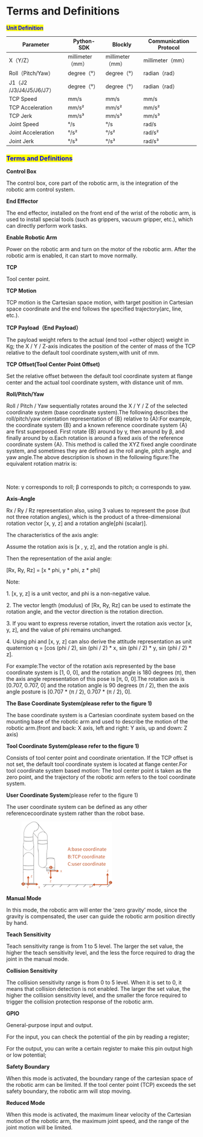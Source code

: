# Terms and Definitions

<mark style="color:blue;">**Unit Definition**</mark>

| Parameter              | Python-SDK     | Blockly        | Communication Protocol |
| ---------------------- | -------------- | -------------- | ---------------------- |
| X（Y/Z）                 | millimeter（mm） | millimeter（mm） | millimeter（mm）         |
| Roll（Pitch/Yaw）        | degree（°）      | degree（°）      | radian（rad）            |
| J1（J2 /J3/J4/J5/J6/J7） | degree（°）      | degree（°）      | radian（rad）            |
| TCP Speed              | mm/s           | mm/s           | mm/s                   |
| TCP Acceleration       | mm/s²          | mm/s²          | mm/s²                  |
| TCP Jerk               | mm/s³          | mm/s³          | mm/s³                  |
| Joint Speed            | °/s            | °/s            | rad/s                  |
| Joint Acceleration     | °/s²           | °/s²           | rad/s²                 |
| Joint Jerk             | °/s³           | °/s³           | rad/s³                 |

### <mark style="color:blue;">**Terms and Definitions**</mark>

**Control Box**

The control box, core part of the robotic arm, is the integration of the robotic arm control system.

**End Effector**

The end effector, installed on the front end of the wrist of the robotic arm, is used to install special tools (such as grippers, vacuum gripper, etc.), which can directly perform work tasks.

**Enable Robotic Arm**

Power on the robotic arm and turn on the motor of the robotic arm. After the robotic arm is enabled, it can start to move normally.

**TCP**

Tool center point.

**TCP Motion**

TCP motion is the Cartesian space motion, with target position in Cartesian space coordinate and the end follows the specified trajectory(arc, line, etc.).

**TCP Payload（End Payload）**

The payload weight refers to the actual (end tool +other object) weight in Kg; the X / Y / Z-axis indicates the position of the center of mass of the TCP relative to the default tool coordinate system,with unit of mm.

**TCP Offset(Tool Center Point Offset)**

Set the relative offset between the default tool coordinate system at flange center and the actual tool coordinate system, with distance unit of mm.

**Roll/Pitch/Yaw**

Roll / Pitch / Yaw sequentially rotates around the X / Y / Z of the selected coordinate system (base coordinate system).The following describes the roll/pitch/yaw orientation representation of {B} relative to {A}:For example, the coordinate system {B} and a known reference coordinate system {A} are first superposed. First rotate {B} around by γ, then around by β, and finally around by α.Each rotation is around a fixed axis of the reference coordinate system {A}. This method is called the XYZ fixed angle coordinate system, and sometimes they are defined as the roll angle, pitch angle, and yaw angle.The above description is shown in the following figure:The equivalent rotation matrix is:

<figure><img src="file:///C:/Users/mikec/AppData/Local/Temp/ksohtml20308/wps7.png" alt=""><figcaption></figcaption></figure>

Note: γ corresponds to roll; β corresponds to pitch; α corresponds to yaw.



**Axis-Angle**

Rx / Ry / Rz representation also, using 3 values to represent the pose (but not three rotation angles), which is the product of a three-dimensional rotation vector \[x, y, z] and a rotation angle\[phi (scalar)].

The characteristics of the axis angle:

Assume the rotation axis is \[x , y, z], and the rotation angle is phi.

Then the representation of the axial angle:

\[Rx, Ry, Rz] = \[x \* phi, y \* phi, z \* phi]

Note:

1\. \[x, y, z] is a unit vector, and phi is a non-negative value.

2\. The vector length (modulus) of \[Rx, Ry, Rz] can be used to estimate the rotation angle, and the vector direction is the rotation direction.

3\. If you want to express reverse rotation, invert the rotation axis vector \[x, y, z], and the value of phi remains unchanged.

4\. Using phi and \[x, y, z] can also derive the attitude representation as unit quaternion q = \[cos (phi / 2), sin (phi / 2) \* x, sin (phi / 2) \* y, sin (phi / 2) \* z].

For example:The vector of the rotation axis represented by the base coordinate system is \[1, 0, 0], and the rotation angle is 180 degrees (π), then the axis angle representation of this pose is \[π, 0, 0].The rotation axis is \[0.707, 0.707, 0] and the rotation angle is 90 degrees (π / 2), then the axis angle posture is \[0.707 \* (π / 2), 0.707 \* (π / 2), 0].

**The Base Coordinate System(please refer to the figure 1)**

The base coordinate system is a Cartesian coordinate system based on the mounting base of the robotic arm and used to describe the motion of the robotic arm.(front and back: X axis, left and right: Y axis, up and down: Z axis)

**Tool Coordinate System(please refer to the figure 1)**

Consists of tool center point and coordinate orientation. If the TCP offset is not set, the default tool coordinate system is located at flange center.For tool coordinate system based motion: The tool center point is taken as the zero point, and the trajectory of the robotic arm refers to the tool coordinate system.

**User Coordinate System**(please refer to the figure 1)

The user coordinate system can be defined as any other referencecoordinate system rather than the robot base.

<figure><img src="../../../.gitbook/assets/图片 (1).png" alt=""><figcaption></figcaption></figure>

**Manual Mode**

In this mode, the robotic arm will enter the ‘zero gravity’ mode, since the gravity is compensated, the user can guide the robotic arm position directly by hand.

**Teach Sensitivity**

Teach sensitivity range is from 1 to 5 level. The larger the set value, the higher the teach sensitivity level, and the less the force required to drag the joint in the manual mode.

**Collision Sensitivity**

The collision sensitivity range is from 0 to 5 level. When it is set to 0, it means that collision detection is not enabled. The larger the set value, the higher the collision sensitivity level, and the smaller the force required to trigger the collision protection response of the robotic arm.

**GPIO**

General-purpose input and output.

For the input, you can check the potential of the pin by reading a register;

For the output, you can write a certain register to make this pin output high or low potential;

**Safety Boundary**

When this mode is activated, the boundary range of the cartesian space of the robotic arm can be limited. If the tool center point (TCP) exceeds the set safety boundary, the robotic arm will stop moving.

**Reduced Mode**

When this mode is activated, the maximum linear velocity of the Cartesian motion of the robotic arm, the maximum joint speed, and the range of the joint motion will be limited.
